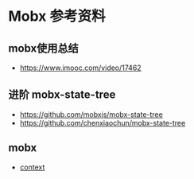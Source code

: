 # Mobx 参考资料

## mobx使用总结

- https://www.imooc.com/video/17462

## 进阶 mobx-state-tree

- https://github.com/mobxjs/mobx-state-tree
- https://github.com/chenxiaochun/mobx-state-tree

## mobx

- [context](https://zh-hans.reactjs.org/docs/context.html)